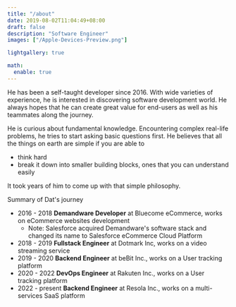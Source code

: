 ```yaml
---
title: "/about"
date: 2019-08-02T11:04:49+08:00
draft: false
description: "Software Engineer"
images: ["/Apple-Devices-Preview.png"]

lightgallery: true

math:
  enable: true
---
```


He has been a self-taught developer since 2016. With wide varieties of experience, he is interested in discovering software development world. He always hopes that he can create great value for end-users as well as his teammates along the journey.

He is curious about fundamental knowledge. Encountering complex real-life problems, he tries to start asking basic questions first. He believes that all the things on earth are simple if you are able to
- think hard
- break it down into smaller building blocks, ones that you can understand easily

It took years of him to come up with that simple philosophy.

Summary of Dat's journey
- 2016 - 2018 **Demandware Developer** at Bluecome eCommerce, works on eCommerce websites development
  - Note: Salesforce acquired Demandware's software stack and changed its name to Salesforce eCommerce Cloud Platform
- 2018 - 2019 **Fullstack Engineer** at Dotmark Inc, works on a video streaming service
- 2019 - 2020 **Backend Engineer** at beBit Inc., works on a User tracking platform
- 2020 - 2022 **DevOps Engineer** at Rakuten Inc., works on a User tracking platform
- 2022 - present **Backend Engineer** at Resola Inc., works on a multi-services SaaS platform
